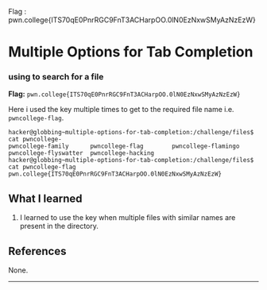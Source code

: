 Flag : pwn.college{ITS70qE0PnrRGC9FnT3ACHarpOO.0lN0EzNxwSMyAzNzEzW}
# Multiple Options for Tab Completion

### using <TAB> to search for a file

**Flag:** `pwn.college{ITS70qE0PnrRGC9FnT3ACHarpOO.0lN0EzNxwSMyAzNzEzW}`

Here i used the <TAB> key multiple times to get to the required file name i.e. `pwncollege-flag`.

```
hacker@globbing~multiple-options-for-tab-completion:/challenge/files$ cat pwncollege-
pwncollege-family      pwncollege-flag        pwncollege-flamingo    pwncollege-flyswatter  pwncollege-hacking
hacker@globbing~multiple-options-for-tab-completion:/challenge/files$ cat pwncollege-flag
pwn.college{ITS70qE0PnrRGC9FnT3ACHarpOO.0lN0EzNxwSMyAzNzEzW}
```

## What I learned

1. I learned to use the  <TAB> key when multiple files with similar names are present in the directory.

## References

None.

---
